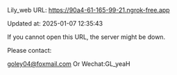 Lily_web URL: https://90a4-61-165-99-21.ngrok-free.app

Updated at: 2025-01-07 12:35:43

If you cannot open this URL, the server might be down.

Please contact: 

goley04@foxmail.com Or Wechat:GL_yeaH